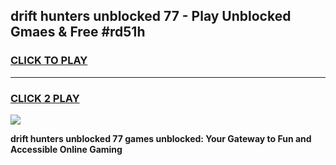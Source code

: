 
## drift hunters unblocked 77 - Play Unblocked Gmaes & Free #rd51h
<h3>
<a href="https://news.freeplayer.one?title=drift_hunters_unblocked_77&ref=24F">CLICK TO PLAY</a></h3>
<hr>

<h3>
<a href="https://news.freeplayer.one?title=drift_hunters_unblocked_77&ref=24F">CLICK 2 PLAY</a>
  
</h3>

<a href="https://news.freeplayer.one?title=drift_hunters_unblocked_77&ref=24F/"><img src="https://clearcache.store/games.png"></a>


**drift hunters unblocked 77 games unblocked: Your Gateway to Fun and Accessible Online Gaming**

